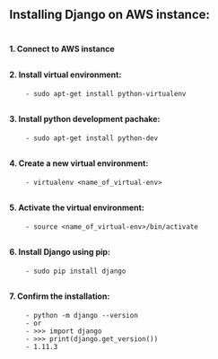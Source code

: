## Installing Django on AWS instance:
#
#### 1. Connect to AWS instance
##

#### 2. Install virtual environment:
		- sudo apt-get install python-virtualenv
##

#### 3. Install python development pachake:
    	- sudo apt-get install python-dev
##
				
#### 4. Create a new virtual environment:
    	- virtualenv <name_of_virtual-env>
##
		
#### 5. Activate the virtual environment:
    	- source <name_of_virtual-env>/bin/activate
##

#### 6. Install Django using pip:
		- sudo pip install django
##

#### 7. Confirm the installation: 	
		- python -m django --version
		- or
		- >>> import django
		- >>> print(django.get_version())
		- 1.11.3

